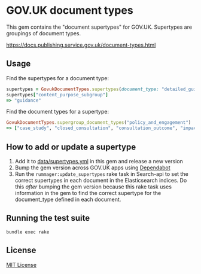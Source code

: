 # GOV.UK document types

This gem contains the "document supertypes" for GOV.UK. Supertypes are groupings
of document types.

https://docs.publishing.service.gov.uk/document-types.html

## Usage


Find the supertypes for a document type:

```rb
supertypes = GovukDocumentTypes.supertypes(document_type: "detailed_guide")
supertypes["content_purpose_subgroup"]
=> "guidance"
```

Find the document types for a supertype:

```rb
GovukDocumentTypes.supergroup_document_types("policy_and_engagement")
=> ["case_study", "closed_consultation", "consultation_outcome", "impact_assessment", "open_consultation", "policy_paper"]
```

## How to add or update a supertype

1. Add it to [data/supertypes.yml](data/supertypes.yml) in this gem and release a new version
2. Bump the gem version across GOV.UK apps using [Dependabot](https://app.dependabot.com/)
3. Run the `rummager:update_supertypes` rake task in Search-api to set the correct supertypes in each document in the Elasticsearch indices. Do this _after_ bumping the gem version because this rake task uses information in the gem to find the correct supertype for the document_type defined in each document.

## Running the test suite

```
bundle exec rake
```

## License

[MIT License](LICENCE)

